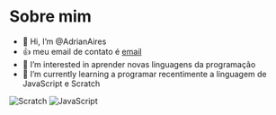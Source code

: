 # Sobre mim
- 👋 Hi, I’m @AdrianAires
- 👍 meu email de contato é [email](adrian.aires@escola.pr.gov.br)
- 👀 I’m interested in aprender novas linguagens da programação
- 🌱 I’m currently learning a programar recentimente a linguagem de JavaScript e Scratch

![Scratch](https://img.shields.io/badge/Scratch-4D97FF?style=for-the-badge&logo=Scratch&logoColor=white)
![JavaScript](https://img.shields.io/badge/JavaScript-323330?style=for-the-badge&logo=javascript&logoColor=F7DF1E)


